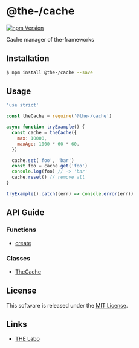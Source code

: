 @the-/cache
==========

<!---
This file is generated by the-tmpl. Do not update manually.
--->

<!-- Badge Start -->
<a name="badges"></a>

[![npm Version][bd_npm_shield_url]][bd_npm_url]

[bd_repo_url]: https://github.com/the-labo/the
[bd_travis_url]: http://travis-ci.org/the-labo/the
[bd_travis_shield_url]: http://img.shields.io/travis/the-labo/the.svg?style=flat
[bd_travis_com_url]: http://travis-ci.com/the-labo/the
[bd_travis_com_shield_url]: https://api.travis-ci.com/the-labo/the.svg?token=
[bd_license_url]: https://github.com/the-labo/the/blob/master/LICENSE
[bd_npm_url]: http://www.npmjs.org/package/@the-/cache
[bd_npm_shield_url]: http://img.shields.io/npm/v/@the-/cache.svg?style=flat
[bd_standard_url]: http://standardjs.com/
[bd_standard_shield_url]: https://img.shields.io/badge/code%20style-standard-brightgreen.svg

<!-- Badge End -->


<!-- Description Start -->
<a name="description"></a>

Cache manager of the-frameworks

<!-- Description End -->


<!-- Overview Start -->
<a name="overview"></a>



<!-- Overview End -->


<!-- Sections Start -->
<a name="sections"></a>

<!-- Section from "doc/readme/01.Installation.md.hbs" Start -->

<a name="section-doc-readme-01-installation-md"></a>

Installation
-----

```bash
$ npm install @the-/cache --save
```


<!-- Section from "doc/readme/01.Installation.md.hbs" End -->

<!-- Section from "doc/readme/02.Usage.md.hbs" Start -->

<a name="section-doc-readme-02-usage-md"></a>

Usage
---------

```javascript
'use strict'

const theCache = require('@the-/cache')

async function tryExample() {
  const cache = theCache({
    max: 10000,
    maxAge: 1000 * 60 * 60,
  })

  cache.set('foo', 'bar')
  const foo = cache.get('foo')
  console.log(foo) // -> 'bar'
  cache.reset() // remove all
}

tryExample().catch((err) => console.error(err))

```


<!-- Section from "doc/readme/02.Usage.md.hbs" End -->


<!-- Sections Start -->

<a name="api"></a>

## API Guide


### Functions
- [create](#create)


### Classes
- [TheCache](#TheCache)



<!-- LICENSE Start -->
<a name="license"></a>

License
-------
This software is released under the [MIT License](https://github.com/the-labo/the/blob/master/LICENSE).

<!-- LICENSE End -->


<!-- Links Start -->
<a name="links"></a>

Links
------

+ [THE Labo][the_labo_url]

[the_labo_url]: https://github.com/the-labo

<!-- Links End -->
